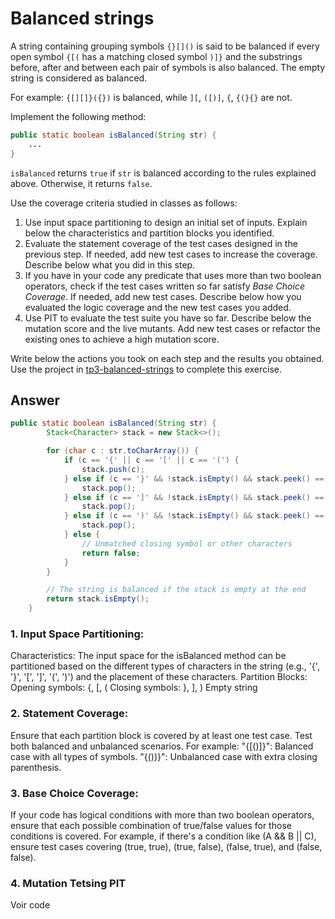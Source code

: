 # Balanced strings

A string containing grouping symbols `{}[]()` is said to be balanced if every open symbol `{[(` has a matching closed symbol `)]}` and the substrings before, after and between each pair of symbols is also balanced. The empty string is considered as balanced.

For example: `{[][]}({})` is balanced, while `][`, `([)]`, `{`, `{(}{}` are not.

Implement the following method:

```java
public static boolean isBalanced(String str) {
    ...
}
```

`isBalanced` returns `true` if `str` is balanced according to the rules explained above. Otherwise, it returns `false`.

Use the coverage criteria studied in classes as follows:

1. Use input space partitioning to design an initial set of inputs. Explain below the characteristics and partition blocks you identified.
2. Evaluate the statement coverage of the test cases designed in the previous step. If needed, add new test cases to increase the coverage. Describe below what you did in this step.
3. If you have in your code any predicate that uses more than two boolean operators, check if the test cases written so far satisfy _Base Choice Coverage_. If needed, add new test cases. Describe below how you evaluated the logic coverage and the new test cases you added.
4. Use PIT to evaluate the test suite you have so far. Describe below the mutation score and the live mutants. Add new test cases or refactor the existing ones to achieve a high mutation score.

Write below the actions you took on each step and the results you obtained.
Use the project in [tp3-balanced-strings](../code/tp3-balanced-strings) to complete this exercise.

## Answer

```java
public static boolean isBalanced(String str) {
        Stack<Character> stack = new Stack<>();

        for (char c : str.toCharArray()) {
            if (c == '{' || c == '[' || c == '(') {
                stack.push(c);
            } else if (c == '}' && !stack.isEmpty() && stack.peek() == '{') {
                stack.pop();
            } else if (c == ']' && !stack.isEmpty() && stack.peek() == '[') {
                stack.pop();
            } else if (c == ')' && !stack.isEmpty() && stack.peek() == '(') {
                stack.pop();
            } else {
                // Unmatched closing symbol or other characters
                return false;
            }
        }

        // The string is balanced if the stack is empty at the end
        return stack.isEmpty();
    }
```

### 1. Input Space Partitioning:

Characteristics: The input space for the isBalanced method can be partitioned based on the different types of characters in the string (e.g., '{', '}', '[', ']', '(', ')') and the placement of these characters.
Partition Blocks:
Opening symbols: {, [, (
Closing symbols: }, ], )
Empty string

### 2. Statement Coverage:

Ensure that each partition block is covered by at least one test case. Test both balanced and unbalanced scenarios.
For example:
"{[()]}": Balanced case with all types of symbols.
"{[()]())}": Unbalanced case with extra closing parenthesis.

### 3. Base Choice Coverage:

If your code has logical conditions with more than two boolean operators, ensure that each possible combination of true/false values for those conditions is covered.
For example, if there's a condition like (A && B || C), ensure test cases covering (true, true), (true, false), (false, true), and (false, false).

### 4. Mutation Tetsing PIT

Voir code
